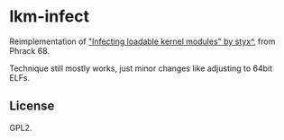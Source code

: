 # lkm-infect

Reimplementation of ["Infecting loadable kernel modules" by styx^](https://phrack.org/issues/68/11.html#article), from Phrack 68.

Technique still mostly works, just minor changes like adjusting to 64bit ELFs.

## License

GPL2.
